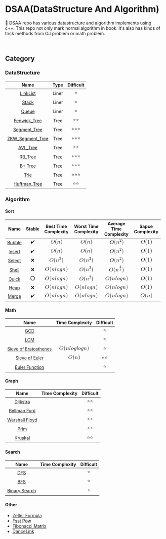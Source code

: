 # DSAA(DataStructure And Algorithm)
:wrench: DSAA repo has various datastructure and algorithm implements using c++.
This repo not only mark normal algorithm in book. it's also has kinds of trick methods from OJ problem or math problem.

<br>

## Category

### DataStructure

|Name|Type|Difficult|
|:--:|:--:|:-------:|
|[LinkList](https://github.com/Geekya215/DSAA/blob/master/DataStructure/LinkList/LinkList.cpp)|Liner|:star:|
|[Stack]()|Liner|:star:|
|[Queue]()|Liner|:star:|
|[Fenwick_Tree](https://github.com/Geekya215/DSAA/blob/master/DataStructure/Tree/fenwick_tree.cpp)|Tree|:star::star:|
|[Segment_Tree](https://github.com/Geekya215/DSAA/blob/master/DataStructure/Tree/segment_tree.cpp)|Tree|:star::star::star:|
|[ZKW_Segment_Tree](https://github.com/Geekya215/DSAA/blob/master/DataStructure/Tree/zkw_tree.cpp)|Tree|:star::star::star:|
|[AVL_Tree](https://github.com/Geekya215/DSAA/blob/master/DataStructure/Tree/AVL_Tree.cpp)|Tree|:star::star:|
|[RB_Tree](https://github.com/Geekya215/DSAA/blob/master/DataStructure/Tree/RB_Tree.cpp)|Tree|:star::star::star:|
|[B+ Tree]()|Tree|:star::star::star:|
|[Trie]()|Tree|:star::star::star:|
|[Huffman_Tree]()|Tree|:star::star:|

### Algorithm
#### Sort
|Name|Stable|Best Time Complexity|Worst Time Complexity|Average Time Complexity|Sapce Complexity|
|:--:|:----:|:------------------:|:-------------------:|:---------------------:|:--------------:|
|[Bubble](https://github.com/Geekya215/DSAA/blob/master/Algorithm/Sort/bubble_sort.cpp)|✔️ |![](./res/n.png)|![](./res/n.png)|![](./res/n^2.png)|![](./res/1.png)|
|[Insert](https://github.com/Geekya215/DSAA/blob/master/Algorithm/Sort/insert_sort.cpp)|✔️ |![](./res/n.png)|![](./res/n.png)|![](./res/n^2.png)|![](./res/1.png)|
|[Select](https://github.com/Geekya215/DSAA/blob/master/Algorithm/Sort/select_sort.cpp)|❌ |![](./res/n^2.png)|![](./res/n^2.png)|![](./res/n^2.png)|![](./res/1.png)|
|[Shell](https://github.com/Geekya215/DSAA/blob/master/Algorithm/Sort/shell_sort.cpp) |❌ |![](./res/nlogn.png)|![](./res/n^2.png)|![](./res/n^{4}{3}.png)|![](./res/1.png)|
|[Quick](https://github.com/Geekya215/DSAA/blob/master/Algorithm/Sort/quick_sort.cpp) |⭕️ |![](./res/nlogn.png)|![](./res/n^2.png)|![](./res/nlogn.png)|![](./res/1.png)|
|[Heap](https://github.com/Geekya215/DSAA/blob/master/Algorithm/Sort/heap_sort.cpp)  |❌ |![](./res/nlogn.png)|![](./res/nlogn.png)|![](./res/nlogn.png)|![](./res/1.png)|
|[Merge](https://github.com/Geekya215/DSAA/blob/master/Algorithm/Sort/merge_sort.cpp) |✔️ |![](./res/nlogn.png)|![](./res/nlogn.png)|![](./res/nlogn.png)|![](./res/n.png)|

#### Math
|Name|Time Complexity|Difficult|
|:--:|:-------------:|:-------:|
|[GCD](https://github.com/Geekya215/DSAA/blob/master/Algorithm/Math/number%20theory/GCD.cpp)||:star:|
|[LCM](https://github.com/Geekya215/DSAA/blob/master/Algorithm/Math/number%20theory/LCM.cpp)||:star:|
|[Sieve of Eratosthenes](https://github.com/Geekya215/DSAA/blob/master/Algorithm/Math/number%20theory/Sieve_of_Eratosthenes.cpp)|![](./res/nloglogn.png)|:star:|
|[Sieve of Euler](https://github.com/Geekya215/DSAA/blob/master/Algorithm/Math/number%20theory/Sieve_of_Euler.cpp)|![](./res/n.png)|:star::star:|
|[Euler Function]()||:star:|

#### Graph
|Name|TIme Complexity|Difficult|
|:--:|:-------------:|:-------:|
|[Dijkstra](https://github.com/Geekya215/DSAA/blob/master/Algorithm/Graph/dijkstra.cpp)||:star::star:|
|[Bellman Ford](https://github.com/Geekya215/DSAA/blob/master/Algorithm/Graph/bellman_ford.cpp)||:star::star:|
|[Warshall Floyd](https://github.com/Geekya215/DSAA/blob/master/Algorithm/Graph/floyd_warshall.cpp)||:star::star:|
|[Prim]()||:star::star:|
|[Kruskal]()||:star::star:|

#### Search
|Name|Time Complexity|Difficult|
|:--:|:-------------:|:-------:|
|[DFS](https://github.com/Geekya215/DSAA/tree/master/Algorithm/Search/DFS)||:star:|
|[BFS](https://github.com/Geekya215/DSAA/tree/master/Algorithm/Search/BFS)||:star:|
|[Binary Search](https://github.com/Geekya215/DSAA/tree/master/Algorithm/Search/Binary_Search)||:star:|

#### Other
- [Zeller Formula](https://github.com/Geekya215/DSAA/blob/master/Algorithm/Other/zeller_formula.cpp)
- [Fsst Pow](https://github.com/Geekya215/DSAA/blob/master/Algorithm/Other/fastpow.cpp)
- [Fibonacci Matrix](https://github.com/Geekya215/DSAA/blob/master/Algorithm/Other/fibonacci_matrix.cpp)
- [DanceLink](https://github.com/Geekya215/DSAA/blob/master/Algorithm/Other/dancelink.cpp)

